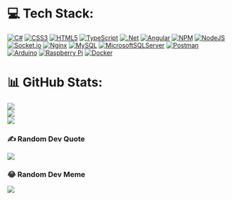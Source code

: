 # 💻 Tech Stack:
[![C#](https://img.shields.io/badge/c%23-%23239120.svg?style=flat&logo=c-sharp&logoColor=white)](https://de.wikipedia.org/wiki/C-Sharp)
[![CSS3](https://img.shields.io/badge/css3-%231572B6.svg?style=flat&logo=css3&logoColor=white)](https://www.w3schools.com/css/)
[![HTML5](https://img.shields.io/badge/html5-%23E34F26.svg?style=flat&logo=html5&logoColor=white)](https://www.w3schools.com/html/)
[![TypeScript](https://img.shields.io/badge/typescript-%23007ACC.svg?style=flat&logo=typescript&logoColor=white)](https://www.typescriptlang.org/)
[![.Net](https://img.shields.io/badge/.NET-5C2D91?style=flat&logo=.net&logoColor=white)](https://dotnet.microsoft.com/en-us/)
[![Angular](https://img.shields.io/badge/angular-%23DD0031.svg?style=flat&logo=angular&logoColor=white)](https://angular.io/)
[![NPM](https://img.shields.io/badge/NPM-%23000000.svg?style=flat&logo=npm&logoColor=white)](https://www.npmjs.com/)
[![NodeJS](https://img.shields.io/badge/node.js-6DA55F?style=flat&logo=node.js&logoColor=white)](https://nodejs.org/en/)
[![Socket.io](https://img.shields.io/badge/Socket.io-black?style=flat&logo=socket.io&badgeColor=010101)](https://socket.io/)
[![Nginx](https://img.shields.io/badge/nginx-%23009639.svg?style=flat&logo=nginx&logoColor=white)](https://www.nginx.com/)
[![MySQL](https://img.shields.io/badge/mysql-%2300f.svg?style=flat&logo=mysql&logoColor=white)](https://www.mysql.com/de/)
[![MicrosoftSQLServer](https://img.shields.io/badge/Microsoft%20SQL%20Sever-CC2927?style=flat&logo=microsoft%20sql%20server&logoColor=white)](https://de.wikipedia.org/wiki/Microsoft_SQL_Server)
[![Postman](https://img.shields.io/badge/Postman-FF6C37?style=flat&logo=postman&logoColor=white)](https://www.postman.com/)
[![Arduino](https://img.shields.io/badge/-Arduino-00979D?style=flat&logo=Arduino&logoColor=white)](https://www.arduino.cc/)
[![Raspberry Pi](https://img.shields.io/badge/-RaspberryPi-C51A4A?style=flat&logo=Raspberry-Pi)](https://www.raspberrypi.com/)
[![Docker](https://img.shields.io/badge/docker-%230db7ed.svg?style=flat&logo=docker&logoColor=white)](https://www.docker.com/)

# 📊 GitHub Stats:
![](https://github-readme-stats.vercel.app/api?username=nussmueller-dev&theme=tokyonight&hide_border=false&include_all_commits=false&count_private=true)<br/>
![](https://github-readme-streak-stats.herokuapp.com/?user=nussmueller-dev&theme=tokyonight&hide_border=false)<br/>
![](https://github-readme-stats.vercel.app/api/top-langs/?username=nussmueller-dev&theme=tokyonight&hide_border=false&include_all_commits=false&count_private=true&layout=compact)

### ✍️ Random Dev Quote
![](https://quotes-github-readme.vercel.app/api?type=horizontal&theme=tokyonight)

### 😂 Random Dev Meme
[![](https://randommeme.nussmueller.dev/)](https://dev-meme.nussmueller.dev/)
